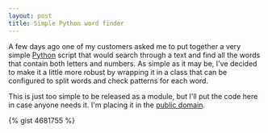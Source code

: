 ```yaml
---
layout: post
title: Simple Python word finder
---
```


A few days ago one of my customers asked me to put together a very simple
[Python][1] script that would search through a text and find all the words that
contain both letters and numbers. As simple as it may be, I've decided to make
it a little more robust by wrapping it in a class that can be configured to
split words and check patterns for each word.

[1]: https://www.python.org/

This is just too simple to be released as a module, but I'll put the code here
in case anyone needs it. I'm placing it in the [public domain][2].

[2]: https://en.wikipedia.org/wiki/Public_domain

{% gist 4681755 %}
